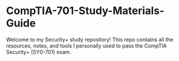 # CompTIA-701-Study-Materials-Guide
Welcome to my Security+ study repository! This repo contains all the resources, notes, and tools I personally used to pass the CompTIA Security+ (SY0-701) exam.
